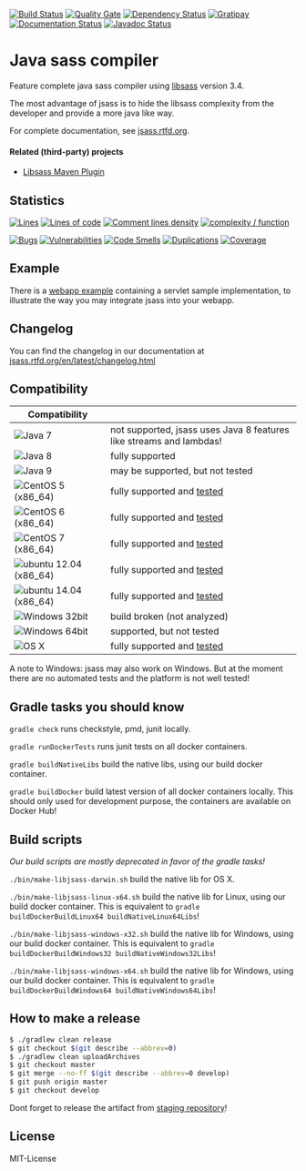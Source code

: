 [![Build Status](https://img.shields.io/travis/bit3/jsass/master.svg?style=flat-square)](https://travis-ci.org/bit3/jsass)
[![Quality Gate](https://sonarhub.io/api/badges/gate?key=io.bit3:jsass)](https://sonarhub.io/dashboard?id=io.bit3%3Ajsass)
[![Dependency Status](https://www.versioneye.com/user/projects/56c9f52c18b2710403dfd158/badge.svg?style=flat-square)](https://www.versioneye.com/user/projects/56c9f52c18b2710403dfd158)
[![Gratipay](https://img.shields.io/gratipay/bit3.svg?style=flat-square)](https://gratipay.com/bit3/)
[![Documentation Status](https://readthedocs.org/projects/jsass/badge/?version=latest)](https://readthedocs.org/projects/jsass/?badge=latest)
[![Javadoc Status](https://javadocio-badges.herokuapp.com/io.bit3/jsass/badge.svg)](http://javadoc.io/doc/io.bit3/jsass/)

Java sass compiler
==================

Feature complete java sass compiler using [libsass][libsass] version 3.4.

The most advantage of jsass is to hide the libsass complexity from the developer and provide a more java like way.

For complete documentation, see [jsass.rtfd.org][jsass-docs].

[libsass]: https://github.com/sass/libsass
[jsass-docs]: http://jsass.rtfd.org/

#### Related (third-party) projects

- [Libsass Maven Plugin](https://github.com/warmuuh/libsass-maven-plugin)

Statistics
----------

[![Lines](https://sonarhub.io/api/badges/measure?key=io.bit3:jsass&metric=lines)](https://sonarhub.io/component_measures/domain/Size?id=io.bit3%3Ajsass)
[![Lines of code](https://sonarhub.io/api/badges/measure?key=io.bit3:jsass&metric=ncloc)](https://sonarhub.io/component_measures/domain/Size?id=io.bit3%3Ajsass)
[![Comment lines density](https://sonarhub.io/api/badges/measure?key=io.bit3:jsass&metric=comment_lines_density)](https://sonarhub.io/component_measures/domain/Size?id=io.bit3%3Ajsass)
[![complexity / function](https://sonarhub.io/api/badges/measure?key=io.bit3:jsass&metric=function_complexity)](https://sonarhub.io/component_measures/domain/Complexity?id=io.bit3%3Ajsass)

[![Bugs](https://sonarhub.io/api/badges/measure?key=io.bit3:jsass&metric=bugs)](https://sonarhub.io/component_issues?id=io.bit3%3Ajsass#resolved=false|types=BUG)
[![Vulnerabilities](https://sonarhub.io/api/badges/measure?key=io.bit3:jsass&metric=vulnerabilities)](https://sonarhub.io/component_issues?id=io.bit3%3Ajsass#resolved=false|types=VULNERABILITY)
[![Code Smells](https://sonarhub.io/api/badges/measure?key=io.bit3:jsass&metric=code_smells)](https://sonarhub.io/component_issues?id=io.bit3%3Ajsass#resolved=false|types=CODE_SMELL)
[![Duplications](https://sonarhub.io/api/badges/measure?key=io.bit3:jsass&metric=duplicated_lines_density)](https://sonarhub.io/component_measures/domain/Duplications?id=io.bit3%3Ajsass)
[![Coverage](https://sonarhub.io/api/badges/measure?key=io.bit3:jsass&metric=coverage)](https://sonarhub.io/component_measures/domain/Coverage?id=io.bit3%3Ajsass)

Example
-------

There is a [webapp example](example/webapp) containing a servlet sample implementation, to illustrate the way you
may integrate jsass into your webapp.

Changelog
---------

You can find the changelog in our documentation at [jsass.rtfd.org/en/latest/changelog.html][changelog]

[changelog]: http://jsass.readthedocs.org/en/latest/changelog.html

Compatibility
-------------

| Compatibility                         |                                                                     |
| --------------------------------------|---------------------------------------------------------------------|
| ![Java 7][java7]                      | not supported, jsass uses Java 8 features like streams and lambdas! |
| ![Java 8][java8]                      | fully supported                                                     |
| ![Java 9][java9]                      | may be supported, but not tested                                    |
| ![CentOS 5 (x86_64)][centos5]         | fully supported and [tested][travis-ci]                             |
| ![CentOS 6 (x86_64)][centos6]         | fully supported and [tested][travis-ci]                             |
| ![CentOS 7 (x86_64)][centos7]         | fully supported and [tested][travis-ci]                             |
| ![ubuntu 12.04 (x86_64)][ubuntu12.04] | fully supported and [tested][travis-ci]                             |
| ![ubuntu 14.04 (x86_64)][ubuntu14.04] | fully supported and [tested][travis-ci]                             |
| ![Windows 32bit][windows32]           | build broken (not analyzed)                                         |
| ![Windows 64bit][windows64]           | supported, but not tested                                           |
| ![OS X][osx]                          | fully supported and [tested][travis-ci]                             |

A note to Windows: jsass may also work on Windows.
But at the moment there are no automated tests and the platform is not well tested!

[java7]: https://img.shields.io/badge/Java-7-red.svg?style=flat-square
[java8]: https://img.shields.io/badge/Java-8-green.svg?style=flat-square
[java9]: https://img.shields.io/badge/Java-9-yellow.svg?style=flat-square

[centos5]: https://img.shields.io/badge/CentOS-5%20%28x86_64%29-green.svg?style=flat-square
[centos6]: https://img.shields.io/badge/CentOS-6%20%28x86_64%29-green.svg?style=flat-square
[centos7]: https://img.shields.io/badge/CentOS-7%20%28x86_64%29-green.svg?style=flat-square
[ubuntu12.04]: https://img.shields.io/badge/ubuntu-12.04%20%28x86_64%29-green.svg?style=flat-square
[ubuntu14.04]: https://img.shields.io/badge/ubuntu-14.04%20%28x86_64%29-green.svg?style=flat-square

[windows32]: https://img.shields.io/badge/Windows-32bit_(broken)-red.svg?style=flat-square
[windows64]: https://img.shields.io/badge/Windows-64bit-yellow.svg?style=flat-square

[osx]: https://img.shields.io/badge/OS%20X-10+-green.svg?style=flat-square

[travis-ci]: https://travis-ci.org/bit3/jsass

Gradle tasks you should know
----------------------------

`gradle check` runs checkstyle, pmd, junit locally.

`gradle runDockerTests` runs junit tests on all docker containers.

`gradle buildNativeLibs` build the native libs, using our build docker container.

`gradle buildDocker` build latest version of all docker containers locally. This should only used for development purpose, the containers are available on Docker Hub!
 
Build scripts
-------------

*Our build scripts are mostly deprecated in favor of the gradle tasks!*

`./bin/make-libjsass-darwin.sh` build the native lib for OS X.
 
`./bin/make-libjsass-linux-x64.sh` build the native lib for Linux, using our build docker container. This is equivalent to `gradle buildDockerBuildLinux64 buildNativeLinux64Libs`!
 
`./bin/make-libjsass-windows-x32.sh` build the native lib for Windows, using our build docker container. This is equivalent to `gradle buildDockerBuildWindows32 buildNativeWindows32Libs`!
 
`./bin/make-libjsass-windows-x64.sh` build the native lib for Windows, using our build docker container. This is equivalent to `gradle buildDockerBuildWindows64 buildNativeWindows64Libs`!
 
How to make a release
---------------------

```bash
$ ./gradlew clean release
$ git checkout $(git describe --abbrev=0)
$ ./gradlew clean uploadArchives
$ git checkout master
$ git merge --no-ff $(git describe --abbrev=0 develop)
$ git push origin master
$ git checkout develop
```

Dont forget to release the artifact from [staging repository](https://oss.sonatype.org/#stagingRepositories)!

License
-------

MIT-License
